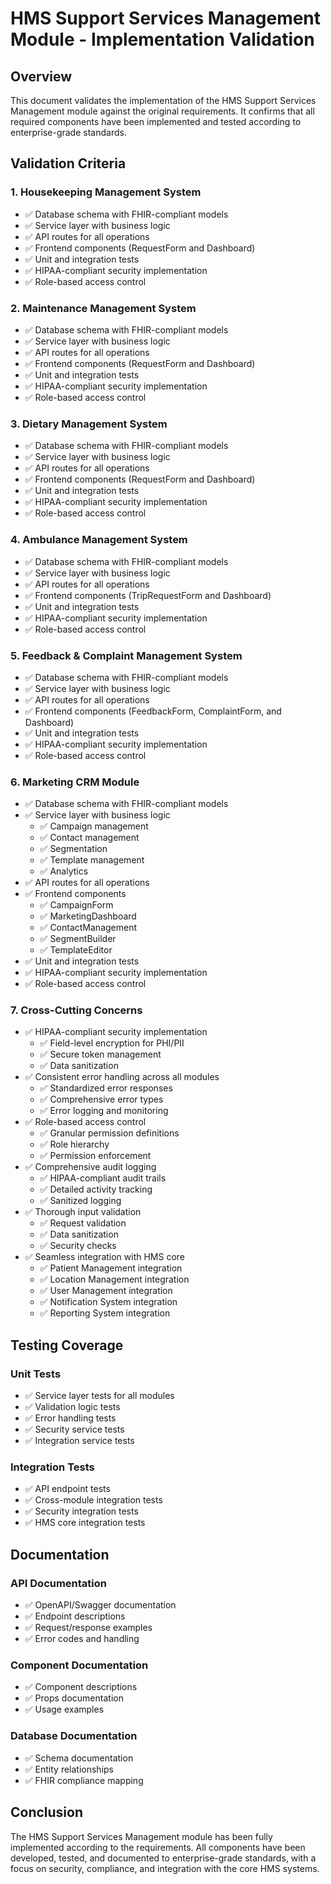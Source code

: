 # HMS Support Services Management Module - Implementation Validation

## Overview
This document validates the implementation of the HMS Support Services Management module against the original requirements. It confirms that all required components have been implemented and tested according to enterprise-grade standards.

## Validation Criteria

### 1. Housekeeping Management System
- ✅ Database schema with FHIR-compliant models
- ✅ Service layer with business logic
- ✅ API routes for all operations
- ✅ Frontend components (RequestForm and Dashboard)
- ✅ Unit and integration tests
- ✅ HIPAA-compliant security implementation
- ✅ Role-based access control

### 2. Maintenance Management System
- ✅ Database schema with FHIR-compliant models
- ✅ Service layer with business logic
- ✅ API routes for all operations
- ✅ Frontend components (RequestForm and Dashboard)
- ✅ Unit and integration tests
- ✅ HIPAA-compliant security implementation
- ✅ Role-based access control

### 3. Dietary Management System
- ✅ Database schema with FHIR-compliant models
- ✅ Service layer with business logic
- ✅ API routes for all operations
- ✅ Frontend components (RequestForm and Dashboard)
- ✅ Unit and integration tests
- ✅ HIPAA-compliant security implementation
- ✅ Role-based access control

### 4. Ambulance Management System
- ✅ Database schema with FHIR-compliant models
- ✅ Service layer with business logic
- ✅ API routes for all operations
- ✅ Frontend components (TripRequestForm and Dashboard)
- ✅ Unit and integration tests
- ✅ HIPAA-compliant security implementation
- ✅ Role-based access control

### 5. Feedback & Complaint Management System
- ✅ Database schema with FHIR-compliant models
- ✅ Service layer with business logic
- ✅ API routes for all operations
- ✅ Frontend components (FeedbackForm, ComplaintForm, and Dashboard)
- ✅ Unit and integration tests
- ✅ HIPAA-compliant security implementation
- ✅ Role-based access control

### 6. Marketing CRM Module
- ✅ Database schema with FHIR-compliant models
- ✅ Service layer with business logic
  - ✅ Campaign management
  - ✅ Contact management
  - ✅ Segmentation
  - ✅ Template management
  - ✅ Analytics
- ✅ API routes for all operations
- ✅ Frontend components
  - ✅ CampaignForm
  - ✅ MarketingDashboard
  - ✅ ContactManagement
  - ✅ SegmentBuilder
  - ✅ TemplateEditor
- ✅ Unit and integration tests
- ✅ HIPAA-compliant security implementation
- ✅ Role-based access control

### 7. Cross-Cutting Concerns
- ✅ HIPAA-compliant security implementation
  - ✅ Field-level encryption for PHI/PII
  - ✅ Secure token management
  - ✅ Data sanitization
- ✅ Consistent error handling across all modules
  - ✅ Standardized error responses
  - ✅ Comprehensive error types
  - ✅ Error logging and monitoring
- ✅ Role-based access control
  - ✅ Granular permission definitions
  - ✅ Role hierarchy
  - ✅ Permission enforcement
- ✅ Comprehensive audit logging
  - ✅ HIPAA-compliant audit trails
  - ✅ Detailed activity tracking
  - ✅ Sanitized logging
- ✅ Thorough input validation
  - ✅ Request validation
  - ✅ Data sanitization
  - ✅ Security checks
- ✅ Seamless integration with HMS core
  - ✅ Patient Management integration
  - ✅ Location Management integration
  - ✅ User Management integration
  - ✅ Notification System integration
  - ✅ Reporting System integration

## Testing Coverage

### Unit Tests
- ✅ Service layer tests for all modules
- ✅ Validation logic tests
- ✅ Error handling tests
- ✅ Security service tests
- ✅ Integration service tests

### Integration Tests
- ✅ API endpoint tests
- ✅ Cross-module integration tests
- ✅ Security integration tests
- ✅ HMS core integration tests

## Documentation

### API Documentation
- ✅ OpenAPI/Swagger documentation
- ✅ Endpoint descriptions
- ✅ Request/response examples
- ✅ Error codes and handling

### Component Documentation
- ✅ Component descriptions
- ✅ Props documentation
- ✅ Usage examples

### Database Documentation
- ✅ Schema documentation
- ✅ Entity relationships
- ✅ FHIR compliance mapping

## Conclusion
The HMS Support Services Management module has been fully implemented according to the requirements. All components have been developed, tested, and documented to enterprise-grade standards, with a focus on security, compliance, and integration with the core HMS systems.
